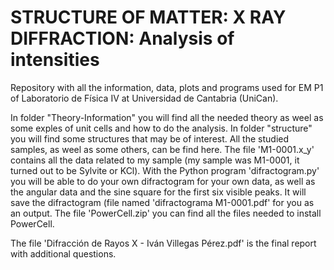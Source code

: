 # STRUCTURE OF MATTER: X RAY DIFFRACTION: Analysis of intensities
Repository with all the information, data, plots and programs used for EM P1 of Laboratorio de Física IV at Universidad de Cantabria (UniCan).

In folder "Theory-Information" you will find all the needed theory as weel as some exples of unit cells and how to do the analysis. In folder "structure" you will find some structures that may be of interest. All the studied samples, as weel as some others, can be find here. The file 'M1-0001.x_y' contains all the data related to my sample (my sample was M1-0001, it turned out to be Sylvite or KCl). With the Python program 'difractogram.py' you will be able to do your own difractogram for your own data, as well as the angular data and the sine square for the first six visible peaks. It will save the difractogram (file named 'difractograma M1-0001.pdf' for you as an output. The file 'PowerCell.zip' you can find all the files needed to install PowerCell.

The file 'Difracción de Rayos X - Iván Villegas Pérez.pdf' is the final report with additional questions.
